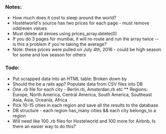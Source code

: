 ### Notes: 

* How much does it cost to sleep around the world? 
* Hostelworld's source has two prices for each page - must remove odd/even values 
* Must delete all zeroes using prices_array.delete(0)
* If you do 3 pages for mumbai, it will re-route and run the array twice 
 -- is this a problem if you're taking the average? 
* Note: these prices were pulled on July 4th, 2016 - could be high season for some and low season for others

 ### Todo: 
 * Put scrapped data into an HTML table: Broken down by 
 * Should the be a rails app? Populate data from CSV files into DB 
 * One .rb file for each city - Berlin.rb, Amsterdan.rb etc 
 ** Regions: Europe, North America, Central America, South America, Southeast Asia, Asia, Oceania, Africa 
 * Pick 10-15 cities in each region and save all the results to the database 
 * DB structure - each region has_many cities && each city belongs_to a region
 * Will need like 100 .rb files for Hostelworld and 100 more for Airbnb. Is there an easier way to do this? 